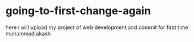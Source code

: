 # going-to-first-change-again
here i will upload my project of web development and commit for first time
muhammad akash
